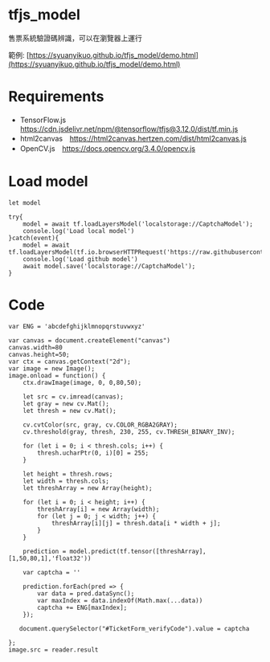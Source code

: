 # tfjs_model
售票系統驗證碼辨識，可以在瀏覽器上運行

範例: [https://syuanyikuo.github.io/tfjs_model/demo.html](https://syuanyikuo.github.io/tfjs_model/demo.html)

# Requirements
- TensorFlow.js　https://cdn.jsdelivr.net/npm/@tensorflow/tfjs@3.12.0/dist/tf.min.js
- html2canvas　https://html2canvas.hertzen.com/dist/html2canvas.js
- OpenCV.js　https://docs.opencv.org/3.4.0/opencv.js

# Load model

```
let model

try{
    model = await tf.loadLayersModel('localstorage://CaptchaModel');
    console.log('Load local model')
}catch(event){
    model = await tf.loadLayersModel(tf.io.browserHTTPRequest('https://raw.githubusercontent.com/syuanyikuo/tfjs_model/main/tixcraft/model.json'));
    console.log('Load github model')
    await model.save('localstorage://CaptchaModel');
}
```

# Code

```
var ENG = 'abcdefghijklmnopqrstuvwxyz'

var canvas = document.createElement("canvas")
canvas.width=80
canvas.height=50;
var ctx = canvas.getContext("2d");
var image = new Image();
image.onload = function() {
    ctx.drawImage(image, 0, 0,80,50);

    let src = cv.imread(canvas);
    let gray = new cv.Mat();
    let thresh = new cv.Mat();

    cv.cvtColor(src, gray, cv.COLOR_RGBA2GRAY);
    cv.threshold(gray, thresh, 230, 255, cv.THRESH_BINARY_INV);

    for (let i = 0; i < thresh.cols; i++) {
        thresh.ucharPtr(0, i)[0] = 255;
    }

    let height = thresh.rows;
    let width = thresh.cols;
    let threshArray = new Array(height);

    for (let i = 0; i < height; i++) {
        threshArray[i] = new Array(width);
        for (let j = 0; j < width; j++) {
            threshArray[i][j] = thresh.data[i * width + j];
        }
    }

    prediction = model.predict(tf.tensor([threshArray],[1,50,80,1],'float32'))

    var captcha = ''

    prediction.forEach(pred => {
        var data = pred.dataSync();
        var maxIndex = data.indexOf(Math.max(...data))
        captcha += ENG[maxIndex];
    });

   document.querySelector("#TicketForm_verifyCode").value = captcha

};
image.src = reader.result
```

